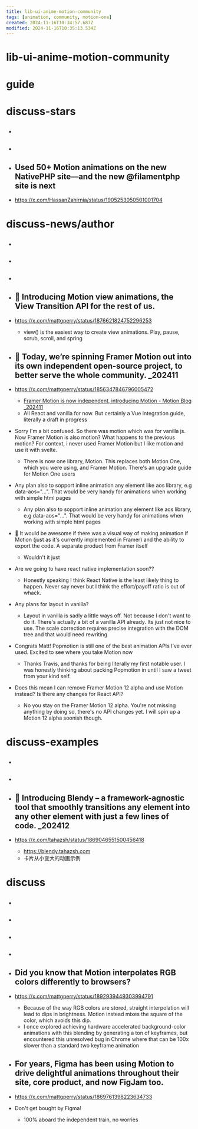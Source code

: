 ```yaml
---
title: lib-ui-anime-motion-community
tags: [animation, community, motion-one]
created: 2024-11-16T10:34:57.687Z
modified: 2024-11-16T10:35:13.534Z
---
```


# lib-ui-anime-motion-community

# guide

# discuss-stars
- ## 

- ## 

- ## Used 50+ Motion animations on the new NativePHP site—and the new @filamentphp site is next
- https://x.com/HassanZahirnia/status/1905253050501001704

# discuss-news/author
- ## 

- ## 

- ## 

- ## 🌰 Introducing Motion view animations, the View Transition API for the rest of us.
- https://x.com/mattgperry/status/1876621824752296253
  - view() is the easiest way to create view animations. Play, pause, scrub, scroll, and spring

- ## 🚀 Today, we’re spinning Framer Motion out into its own independent open-source project, to better serve the whole community. _202411
- https://x.com/mattgperry/status/1856347846796005472
  - [Framer Motion is now independent, introducing Motion - Motion Blog _202411](https://motion.dev/blog/framer-motion-is-now-independent-introducing-motion)
  - All React and vanilla for now. But certainly a Vue integration guide, literally a draft in progress

- Sorry I'm a bit confused. So there was motion which was for vanilla js. Now Framer Motion is also motion? What happens to the previous motion? For context, i never used Framer Motion but I like motion and use it with svelte.
  - There is now one library, Motion. This replaces both Motion One, which you were using, and Framer Motion. There's an upgrade guide for Motion One users

- Any plan also to sopport inline animation any element like aos library, e.g  data-aos="...". That would be very handy for animations when working with simple html pages
  - Any plan also to sopport inline animation any element like aos library, e.g  data-aos="...". That would be very handy for animations when working with simple html pages

- 🛝 It would be awesome if there was a visual way of making animation if Motion (just as it's currently implemented in Framer) and the ability to export the code. A separate product from Framer itself
  - Wouldn't it just

- Are we going to have react native implementation soon??
  - Honestly speaking I think React Native is the least likely thing to happen. Never say never but I think the effort/payoff ratio is out of whack.

- Any plans for layout in vanilla?
  - Layout in vanilla is sadly a little ways off. Not because I don't want to do it. There's actually a bit of a vanilla API already. Its just not nice to use. The scale correction requires precise integration with the DOM tree and that would need rewriting

- Congrats Matt! Popmotion is still one of the best animation APIs I’ve ever used. Excited to see where you take Motion now
  - Thanks Travis, and thanks for being literally my first notable user. I was honestly thinking about packing Popmotion in until I saw a tweet from your kind self.

- Does this mean I can remove Framer Motion 12 alpha and use Motion instead? Is there any changes for React API?
  - No you stay on the Framer Motion 12 alpha. You're not missing anything by doing so, there's no API changes yet. I will spin up a Motion 12 alpha soonish though.
# discuss-examples
- ## 

- ## 

- ## 🚀 Introducing Blendy – a framework-agnostic tool that smoothly transitions any element into any other element with just a few lines of code. _202412
- https://x.com/tahazsh/status/1869046551500456418
  - https://blendy.tahazsh.com
  - 卡片从小变大的动画示例

# discuss
- ## 

- ## 

- ## 

- ## 

- ## Did you know that Motion interpolates RGB colors differently to browsers?
- https://x.com/mattgperry/status/1892939449303994791
  - Because of the way RGB colors are stored, straight interpolation will lead to dips in brightness. Motion instead mixes the square of the color, which avoids this dip.
  - I once explored achieving hardware accelerated background-color animations with this blending by generating a ton of keyframes, but encountered this unresolved bug in Chrome where that can be 100x slower than a standard two keyframe animation

- ## For years, Figma has been using Motion to drive delightful animations throughout their site, core product, and now FigJam too.
- https://x.com/mattgperry/status/1869761398223634733
- Don't get bought by Figma!
  - 100% aboard the independent train, no worries
